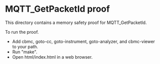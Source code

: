 # MQTT_GetPacketId proof

This directory contains a memory safety proof for MQTT_GetPacketId.

To run the proof.

- Add cbmc, goto-cc, goto-instrument, goto-analyzer, and cbmc-viewer to your
  path.
- Run "make".
- Open html/index.html in a web browser.
